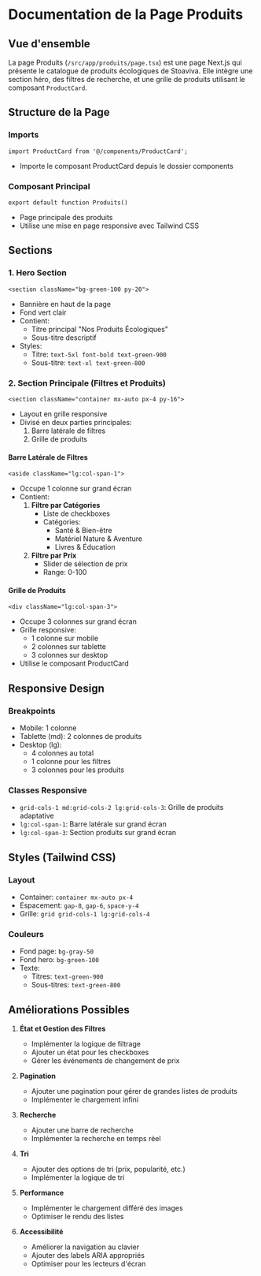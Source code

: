 # Documentation de la Page Produits

## Vue d'ensemble
La page Produits (`/src/app/produits/page.tsx`) est une page Next.js qui présente le catalogue de produits écologiques de Stoaviva. Elle intègre une section héro, des filtres de recherche, et une grille de produits utilisant le composant `ProductCard`.

## Structure de la Page

### Imports
```tsx
import ProductCard from '@/components/ProductCard';
```
- Importe le composant ProductCard depuis le dossier components

### Composant Principal
```tsx
export default function Produits()
```
- Page principale des produits
- Utilise une mise en page responsive avec Tailwind CSS

## Sections

### 1. Hero Section
```tsx
<section className="bg-green-100 py-20">
```
- Bannière en haut de la page
- Fond vert clair
- Contient:
  - Titre principal "Nos Produits Écologiques"
  - Sous-titre descriptif
- Styles:
  - Titre: `text-5xl font-bold text-green-900`
  - Sous-titre: `text-xl text-green-800`

### 2. Section Principale (Filtres et Produits)
```tsx
<section className="container mx-auto px-4 py-16">
```
- Layout en grille responsive
- Divisé en deux parties principales:
  1. Barre latérale de filtres
  2. Grille de produits

#### Barre Latérale de Filtres
```tsx
<aside className="lg:col-span-1">
```
- Occupe 1 colonne sur grand écran
- Contient:
  1. **Filtre par Catégories**
     - Liste de checkboxes
     - Catégories:
       - Santé & Bien-être
       - Matériel Nature & Aventure
       - Livres & Éducation
  2. **Filtre par Prix**
     - Slider de sélection de prix
     - Range: 0-100

#### Grille de Produits
```tsx
<div className="lg:col-span-3">
```
- Occupe 3 colonnes sur grand écran
- Grille responsive:
  - 1 colonne sur mobile
  - 2 colonnes sur tablette
  - 3 colonnes sur desktop
- Utilise le composant ProductCard

## Responsive Design

### Breakpoints
- Mobile: 1 colonne
- Tablette (md): 2 colonnes de produits
- Desktop (lg): 
  - 4 colonnes au total
  - 1 colonne pour les filtres
  - 3 colonnes pour les produits

### Classes Responsive
- `grid-cols-1 md:grid-cols-2 lg:grid-cols-3`: Grille de produits adaptative
- `lg:col-span-1`: Barre latérale sur grand écran
- `lg:col-span-3`: Section produits sur grand écran

## Styles (Tailwind CSS)

### Layout
- Container: `container mx-auto px-4`
- Espacement: `gap-8`, `gap-6`, `space-y-4`
- Grille: `grid grid-cols-1 lg:grid-cols-4`

### Couleurs
- Fond page: `bg-gray-50`
- Fond hero: `bg-green-100`
- Texte: 
  - Titres: `text-green-900`
  - Sous-titres: `text-green-800`

## Améliorations Possibles

1. **État et Gestion des Filtres**
   - Implémenter la logique de filtrage
   - Ajouter un état pour les checkboxes
   - Gérer les événements de changement de prix

2. **Pagination**
   - Ajouter une pagination pour gérer de grandes listes de produits
   - Implémenter le chargement infini

3. **Recherche**
   - Ajouter une barre de recherche
   - Implémenter la recherche en temps réel

4. **Tri**
   - Ajouter des options de tri (prix, popularité, etc.)
   - Implémenter la logique de tri

5. **Performance**
   - Implémenter le chargement différé des images
   - Optimiser le rendu des listes

6. **Accessibilité**
   - Améliorer la navigation au clavier
   - Ajouter des labels ARIA appropriés
   - Optimiser pour les lecteurs d'écran
